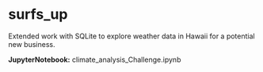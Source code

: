 # surfs_up
Extended work with SQLite to explore weather data in Hawaii for a potential new business.

**JupyterNotebook:**  climate_analysis_Challenge.ipynb

